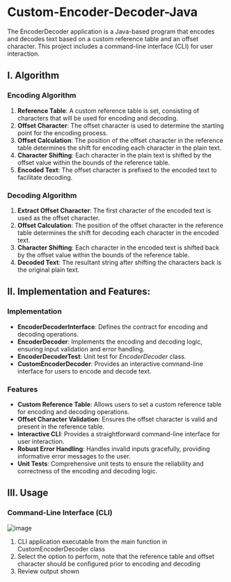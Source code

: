 # Custom-Encoder-Decoder-Java
The EncoderDecoder application is a Java-based program that encodes and decodes text based on a custom reference table and an offset character. This project includes a command-line interface (CLI) for user interaction.

## I. Algorithm
### Encoding Algorithm
1. **Reference Table**: A custom reference table is set, consisting of characters that will be used for encoding and decoding.
2. **Offset Character**: The offset character is used to determine the starting point for the encoding process.
3. **Offset Calculation**: The position of the offset character in the reference table determines the shift for encoding each character in the plain text.
4. **Character Shifting**: Each character in the plain text is shifted by the offset value within the bounds of the reference table.
5. **Encoded Text**: The offset character is prefixed to the encoded text to facilitate decoding.

### Decoding Algorithm
1. **Extract Offset Character**: The first character of the encoded text is used as the offset character.
2. **Offset Calculation**: The position of the offset character in the reference table determines the shift for decoding each character in the encoded text.
3. **Character Shifting**: Each character in the encoded text is shifted back by the offset value within the bounds of the reference table.
4. **Decoded Text**: The resultant string after shifting the characters back is the original plain text.

## II. Implementation and Features:
### Implementation
- **EncoderDecoderInterface**: Defines the contract for encoding and decoding operations.
- **EncoderDecoder**: Implements the encoding and decoding logic, ensuring input validation and error handling.
- **EncoderDecoderTest**: Unit test for _EncoderDecoder_ class.
- **CustomEncoderDecoder**: Provides an interactive command-line interface for users to encode and decode text.

### Features
- **Custom Reference Table**: Allows users to set a custom reference table for encoding and decoding operations.
- **Offset Character Validation**: Ensures the offset character is valid and present in the reference table.
- **Interactive CLI**: Provides a straightforward command-line interface for user interaction.
- **Robust Error Handling**: Handles invalid inputs gracefully, providing informative error messages to the user.
- **Unit Tests**: Comprehensive unit tests to ensure the reliability and correctness of the encoding and decoding logic.

## III. Usage
### Command-Line Interface (CLI)
![image](https://github.com/leongjinghao/Custom-Encoder-Decoder-Java/assets/73938217/dd3807b9-437b-48d3-b15c-f1b71f41b6a5)
1. CLI application executable from the main function in CustomEncoderDecoder class
2. Select the option to perform, note that the reference table and offset character should be configured prior to encoding and decoding
3. Review output shown
